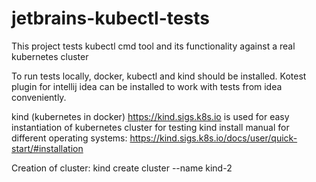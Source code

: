 # jetbrains-kubectl-tests

This project tests kubectl cmd tool and its functionality against a real kubernetes cluster



To run tests locally, docker, kubectl and kind should be installed.
Kotest plugin for intellij idea can be installed to work with tests from idea conveniently.

kind (kubernetes in docker) https://kind.sigs.k8s.io is used for easy instantiation of kubernetes cluster for testing
kind install manual for different operating systems: https://kind.sigs.k8s.io/docs/user/quick-start/#installation

Creation of cluster:
kind create cluster --name kind-2 
